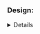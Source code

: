 ### Design:
<details about implementation such as data structures and algorithms used>
For this one I convert first to a list so I can perform in a more simple way the operations;


### Time Complexity:
<Big O notation with brief explanation>

To convert is o(n) and o(n) as well to get the intersection because I have to check the whole input (when I do intersection) so I belive leads to o(2n), when i do union still o(n) to convert, but i belive is o(n) also get the 2 arrays combined and transform it in a set so probably o(n**2)



### Space Complexity:
<Big O notation with brief explanation>
